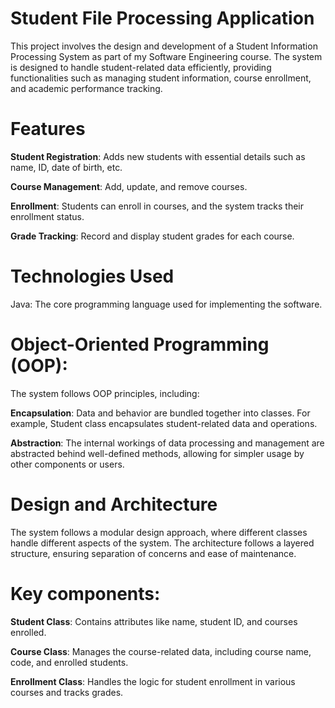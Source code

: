# Student File Processing Application
This project involves the design and development of a Student Information Processing System as part of my Software Engineering course. The system is designed to handle student-related data efficiently, providing functionalities such as managing student information, course enrollment, and academic performance tracking.

# Features

**Student Registration**: Adds new students with essential details such as name, ID, date of birth, etc.

**Course Management**: Add, update, and remove courses.

**Enrollment**: Students can enroll in courses, and the system tracks their enrollment status.

**Grade Tracking**: Record and display student grades for each course.

# Technologies Used

Java: The core programming language used for implementing the software.

# Object-Oriented Programming (OOP): 

The system follows OOP principles, including:

**Encapsulation**: Data and behavior are bundled together into classes. For example, Student class encapsulates student-related data and operations.

**Abstraction**: The internal workings of data processing and management are abstracted behind well-defined methods, allowing for simpler usage by other components or users.

# Design and Architecture

The system follows a modular design approach, where different classes handle different aspects of the system. The architecture follows a layered structure, ensuring separation of concerns and ease of maintenance.

# Key components:

**Student Class**: Contains attributes like name, student ID, and courses enrolled.

**Course Class**: Manages the course-related data, including course name, code, and enrolled students.

**Enrollment Class**: Handles the logic for student enrollment in various courses and tracks grades.

